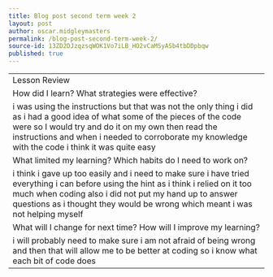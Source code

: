```yaml
---
title: Blog post second term week 2
layout: post
author: oscar.midgleymasters
permalink: /blog-post-second-term-week-2/
source-id: 13ZD2DJzqzsqWOK1Vo7iLB_HO2vCaMSyASb4tbDDpbqw
published: true
---
```

<table>
  <tr>
    <td>Lesson Review</td>
  </tr>
  <tr>
    <td>How did I learn? What strategies were effective? </td>
  </tr>
  <tr>
    <td>i was using the instructions but that was not the only thing i did as i had a good idea of what some of the pieces of the code were so I would try and do it on my own then read the instructions and when i needed to corroborate my knowledge with the code i think it was quite easy</td>
  </tr>
  <tr>
    <td>What limited my learning? Which habits do I need to work on? </td>
  </tr>
  <tr>
    <td>i think i gave up too easily and i need to make sure i have tried everything i can before using the hint as i think i relied on it too much when coding also i did not put my hand up to answer questions as i thought they would be wrong which meant i was not helping myself </td>
  </tr>
  <tr>
    <td>What will I change for next time? How will I improve my learning?</td>
  </tr>
  <tr>
    <td>i will probably need to make sure i am not afraid of being wrong and then that will allow me to be better at coding so i know what each bit of code does</td>
  </tr>
</table>


